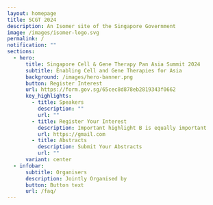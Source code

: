 ```yaml
---
layout: homepage
title: SCGT 2024
description: An Isomer site of the Singapore Government
image: /images/isomer-logo.svg
permalink: /
notification: ""
sections:
  - hero:
      title: Singapore Cell & Gene Therapy Pan Asia Summit 2024
      subtitle: Enabling Cell and Gene Therapies for Asia
      background: /images/hero-banner.png
      button: Register Interest
      url: https://form.gov.sg/65cec8d878eb2819343f0662
      key_highlights:
        - title: Speakers
          description: ""
          url: ""
        - title: Register Your Interest
          description: Important highlight B is equally important
          url: https://gmail.com
        - title: Abstracts
          description: Submit Your Abstracts
          url: ""
      variant: center
  - infobar:
      subtitle: Organisers
      description: Jointly Organised by
      button: Button text
      url: /faq/
---
```

